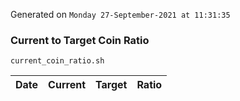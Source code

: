 Generated on `Monday 27-September-2021 at 11:31:35`

### Current to Target Coin Ratio
`current_coin_ratio.sh`

Date|Current|Target|Ratio
---|---|---|---
